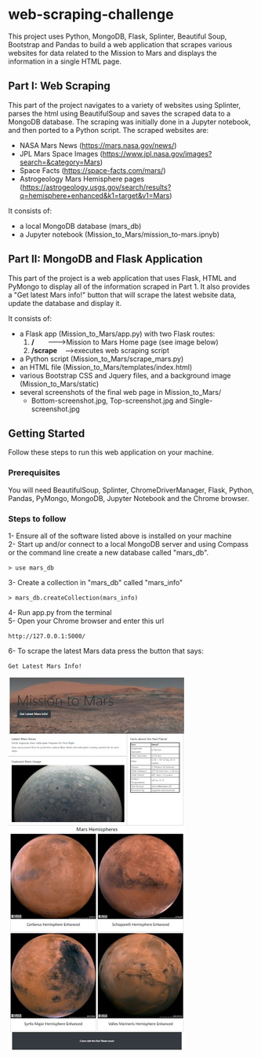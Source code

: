 # web-scraping-challenge
This project uses Python, MongoDB, Flask, Splinter, Beautiful Soup, Bootstrap and Pandas to build a web application that scrapes various websites for data related to the Mission to Mars and displays the information in a single HTML page. 

## Part I: Web Scraping
This part of the project navigates to a variety of websites using Splinter, parses the html using BeautifulSoup and saves the scraped data to a MongoDB database. The scraping was initially done in a Jupyter notebook, and then ported to a Python script. The scraped websites are:
- NASA Mars News (https://mars.nasa.gov/news/)
- JPL Mars Space Images (https://www.jpl.nasa.gov/images?search=&category=Mars)
- Space Facts (https://space-facts.com/mars/)
- Astrogeology Mars Hemisphere pages (https://astrogeology.usgs.gov/search/results?q=hemisphere+enhanced&k1=target&v1=Mars)

It consists of:
- a local MongoDB database (mars_db)
- a Jupyter notebook (Mission_to_Mars/mission_to-mars.ipnyb) 

## Part II: MongoDB and Flask Application
This part of the project is a web application that uses Flask, HTML and PyMongo to display all of the information scraped in Part 1. It also provides a "Get latest Mars info!" button that will scrape the latest website data, update the database and display it. 

It consists of:
- a Flask app (Mission_to_Mars/app.py) with two Flask routes: 
    1.  **/** &nbsp; &nbsp;&nbsp; &nbsp;--->Mission to Mars Home page (see image below)
    2. **/scrape** &nbsp; &nbsp;-->executes web scraping script
- a Python script (Mission_to_Mars/scrape_mars.py)
- an HTML file (Mission_to_Mars/templates/index.html)
- various Bootstrap CSS and Jquery files, and a background image  (Mission_to_Mars/static)
- several screenshots of the final web page in Mission_to_Mars/ 
    - Bottom-screenshot.jpg, Top-screenshot.jpg and Single-screenshot.jpg

## Getting Started

Follow these steps to run this web application on your machine.

### Prerequisites

You will need BeautifulSoup, Splinter, ChromeDriverManager, Flask, Python, Pandas, PyMongo, MongoDB, Jupyter Notebook and the Chrome browser. 

### Steps to follow

1- Ensure all of the software listed above is installed on your machine<br>
2- Start up and/or connect to a local MongoDB server and using Compass or the command line create a new database called "mars_db".<br>
```
> use mars_db
```
3- Create a collection in "mars_db" called "mars_info"<br>
```
> mars_db.createCollection(mars_info)
```
4- Run app.py from the terminal<br>
5- Open your Chrome browser and enter this url 
```
http://127.0.0.1:5000/
```
6- To scrape the latest Mars data press the button that says:

```
Get Latest Mars Info!
```
![Mission to Mars Website Image: ](https://github.com/MThorpester/web-scraping-challenge/blob/main/Mission_to_Mars/Single-screenshot.jpg)